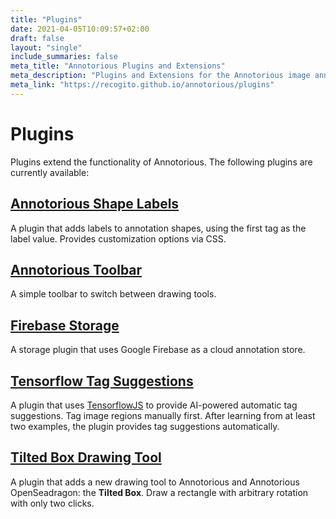 ```yaml
---
title: "Plugins"
date: 2021-04-05T10:09:57+02:00
draft: false
layout: "single"
include_summaries: false
meta_title: "Annotorious Plugins and Extensions"
meta_description: "Plugins and Extensions for the Annotorious image annotation library"
meta_link: "https://recogito.github.io/annotorious/plugins"
---
```


# Plugins

Plugins extend the functionality of Annotorious. The following plugins are currently
available:

## [Annotorious Shape Labels](https://github.com/recogito/recogito-client-plugins/tree/main/packages/annotorious-shape-labels)

A plugin that adds labels to annotation shapes, using the first tag as the label value. Provides customization options via CSS.

## [Annotorious Toolbar](https://github.com/recogito/recogito-client-plugins/tree/main/packages/annotorious-toolbar)

A simple toolbar to switch between drawing tools.

## [Firebase Storage](https://github.com/recogito/recogito-client-plugins/tree/main/packages/storage-firebase)

A storage plugin that uses Google Firebase as a cloud annotation store.

## [Tensorflow Tag Suggestions](https://github.com/recogito/recogito-client-plugins/tree/main/packages/annotorious-tensorflow-tag-suggestions)

A plugin that uses [TensorflowJS](https://www.tensorflow.org/js) to provide AI-powered 
automatic tag suggestions. Tag image regions manually first. After learning from at least two 
examples, the plugin provides tag suggestions automatically.

## [Tilted Box Drawing Tool](https://github.com/recogito/recogito-client-plugins/tree/main/packages/annotorious-tilted-box)

A plugin that adds a new drawing tool to Annotorious and Annotorious OpenSeadragon:
the __Tilted Box__. Draw a rectangle with arbitrary rotation with only two clicks.

